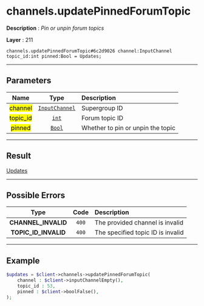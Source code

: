 # channels.updatePinnedForumTopic

**Description** : *Pin or unpin forum topics*

**Layer** : 211

```tl
channels.updatePinnedForumTopic#6c2d9026 channel:InputChannel topic_id:int pinned:Bool = Updates;
```

---

## Parameters

| Name | Type | Description |
| :---: | :---: | :--- |
| <mark>channel</mark> | [`InputChannel`](type/InputChannel) | Supergroup ID |
| <mark>topic_id</mark> | [`int`](type/int) | Forum topic ID |
| <mark>pinned</mark> | [`Bool`](type/Bool) | Whether to pin or unpin the topic |

---

## Result

[Updates](type/Updates)

---

## Possible Errors

| Type | Code | Description |
| :---: | :---: | :--- |
| **CHANNEL_INVALID** | `400` | The provided channel is invalid |
| **TOPIC_ID_INVALID** | `400` | The specified topic ID is invalid |

---

## Example

```php
$updates = $client->channels->updatePinnedForumTopic(
	channel : $client->inputChannelEmpty(),
	topic_id : 53,
	pinned : $client->boolFalse(),
);
```